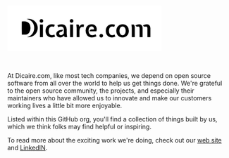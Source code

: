 ![Logo](Dicaire-com.png)

&nbsp;

At Dicaire.com, like most tech companies, we depend on open source software from all over the world to help us get things done. We're grateful to the open source community, the projects, and especially their maintainers who have allowed us to innovate and make our customers working lives a little bit more enjoyable. 

Listed within this GitHub org, you'll find a collection of things built by us, which we think folks may find helpful or inspiring.

To read more about the exciting work we're doing, check out our [web site](https://Dicaire.com) and [LinkedIN](https://Linkedin.com).
